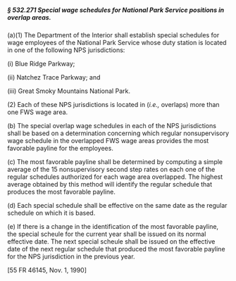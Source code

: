 ##### § 532.271 Special wage schedules for National Park Service positions in overlap areas. #####

(a)(1) The Department of the Interior shall establish special schedules for wage employees of the National Park Service whose duty station is located in one of the following NPS jurisdictions:

(i) Blue Ridge Parkway;

(ii) Natchez Trace Parkway; and

(iii) Great Smoky Mountains National Park.

(2) Each of these NPS jurisdictions is located in (*i.e.,* overlaps) more than one FWS wage area.

(b) The special overlap wage schedules in each of the NPS jurisdictions shall be based on a determination concerning which regular nonsupervisory wage schedule in the overlapped FWS wage areas provides the most favorable payline for the employees.

(c) The most favorable payline shall be determined by computing a simple average of the 15 nonsupervisory second step rates on each one of the regular schedules authorized for each wage area overlapped. The highest average obtained by this method will identify the regular schedule that produces the most favorable payline.

(d) Each special schedule shall be effective on the same date as the regular schedule on which it is based.

(e) If there is a change in the identification of the most favorable payline, the special scheule for the current year shall be issued on its normal effective date. The next special scheule shall be issued on the effective date of the next regular schedule that produced the most favorable payline for the NPS jurisdiction in the previous year.

[55 FR 46145, Nov. 1, 1990]